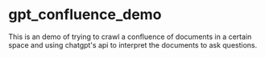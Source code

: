 # gpt_confluence_demo
This is an demo of trying to crawl a confluence of documents in a certain space and using chatgpt's api to interpret the documents to ask questions.
